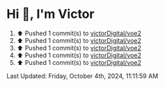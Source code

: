 <h1>Hi 👋, I'm Victor </h1>

<!--RECENT_ACTIVITY:start-->
1. ⬆️ Pushed 1 commit(s) to [victorDigital/voe2](https://github.com/victorDigital/voe2)<br>
2. ⬆️ Pushed 1 commit(s) to [victorDigital/voe2](https://github.com/victorDigital/voe2)<br>
3. ⬆️ Pushed 1 commit(s) to [victorDigital/voe2](https://github.com/victorDigital/voe2)<br>
4. ⬆️ Pushed 1 commit(s) to [victorDigital/voe2](https://github.com/victorDigital/voe2)<br>
5. ⬆️ Pushed 1 commit(s) to [victorDigital/voe2](https://github.com/victorDigital/voe2)<br>
<!--RECENT_ACTIVITY:end-->

<!--RECENT_ACTIVITY:last_update-->
Last Updated: Friday, October 4th, 2024, 11:11:59 AM
<!--RECENT_ACTIVITY:last_update_end-->
